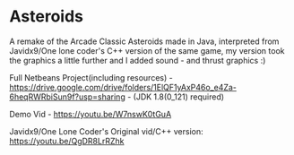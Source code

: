 # Asteroids

A remake of the Arcade Classic Asteroids made in Java, interpreted from Javidx9/One lone coder's C++ version of the same game, my version took the graphics a little further and I added sound - and thrust graphics :)

Full Netbeans Project(including resources) - https://drive.google.com/drive/folders/1ElQF1yAxP46o_e4Za-6heqRWRbiSun9f?usp=sharing - (JDK 1.8(0_121) required)

Demo Vid - https://youtu.be/W7nswK0tGuA

Javidx9/One Lone Coder's Original vid/C++ version: https://youtu.be/QgDR8LrRZhk

